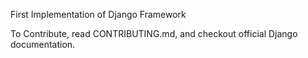 First Implementation of Django Framework

To Contribute, read CONTRIBUTING.md, and checkout official Django documentation.
